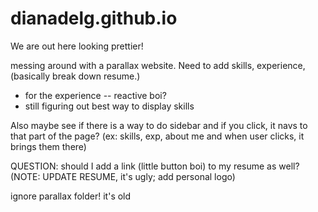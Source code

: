 # dianadelg.github.io

We are out here looking prettier!

messing around with a parallax website. Need to add skills, experience, (basically break down resume.)
- for the experience -- reactive boi?
- still figuring out best way to display skills 

Also maybe see if there is a way to do sidebar and if you click, it navs to that part of the page? (ex: skills, exp, about me and when user clicks, it brings them there)

QUESTION: should I add a link (little button boi) to my resume as well? (NOTE: UPDATE RESUME, it's ugly; add personal logo)


ignore parallax folder! it's old
